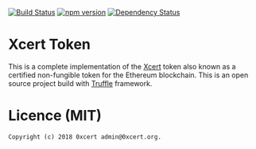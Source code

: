 [![Build Status](https://travis-ci.org/0xcert/ethereum-xcert.svg?branch=master)](https://travis-ci.org/0xcert/ethereum-xcert)&nbsp;[![npm version](https://badge.fury.io/js/@0xcert%2Fethereum-xcert.svg)](https://badge.fury.io/js/@0xcert%2Fethereum-xcert)&nbsp;[![Dependency Status](https://gemnasium.com/0xcert/ethereum-xcert.svg)](https://gemnasium.com/0xcert/ethereum-xcert)

# Xcert Token

This is a complete implementation of the [Xcert](https://github.com/0xcert/whitepaper) token also known as a certified non-fungible token for the Ethereum blockchain. This is an open source project build with [Truffle](http://truffleframework.com) framework.

# Licence (MIT)

```
Copyright (c) 2018 0xcert admin@0xcert.org.
```
